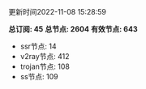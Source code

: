 更新时间2022-11-08 15:28:59

**总订阅: 45**
**总节点: 2604**
**有效节点: 643**
- ssr节点: 14
- v2ray节点: 412
- trojan节点: 108
- ss节点: 109
